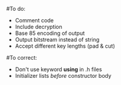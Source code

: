 #To do:

* Comment code
* Include decryption
* Base 85 encoding of output
* Output bitstream instead of string
* Accept different key lengths (pad & cut)


#To correct:

* Don't use keyword __using__ in .h files
* Initializer lists _before_ constructor body
